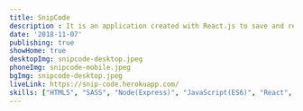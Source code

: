 ```yaml
---
title: SnipCode
description : It is an application created with React.js to save and reuse code quickly. I hope you like it.
date: '2018-11-07'
publishing: true
showHome: true
desktopImg: snipcode-desktop.jpeg
phoneImg: snipcode-mobile.jpeg
bgImg: snipcode-desktop.jpeg
liveLink: https://snip-code.herokuapp.com/
skills: ["HTML5", "SASS", "Node(Express)", "JavaScript(ES6)", "React", "Redux", "FireBase"]
---
```

